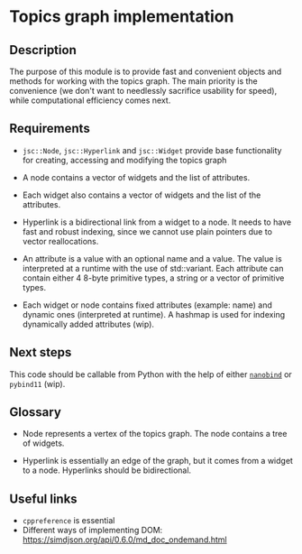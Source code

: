 # Topics graph implementation

## Description

The purpose of this module is to provide fast and convenient objects and methods for working with the topics graph. The main priority is the convenience (we don't want to needlessly sacrifice usability for speed), while computational efficiency comes next. 

## Requirements

- `jsc::Node`, `jsc::Hyperlink` and `jsc::Widget` provide base functionality for creating, accessing and modifying the topics graph

- A node contains a vector of widgets and the list of attributes.

- Each widget also contains a vector of widgets and the list of the attributes.

- Hyperlink is a bidirectional link from a widget to a node. It needs to have fast and robust indexing, since we cannot use plain pointers due to vector reallocations.

- An attribute is a value with an optional name and a value. The value is interpreted at a runtime with the use of std::variant. Each attribute can contain either 4 8-byte primitive types, a string or a vector of primitive types.

- Each widget or node contains fixed attributes (example: name) and dynamic ones (interpreted at runtime). A hashmap is used for indexing dynamically added attributes (wip).


## Next steps

This code should be callable from Python with the help of either [`nanobind`](https://nanobind.readthedocs.io) or `pybind11` (wip).

## Glossary

- Node represents a vertex of the topics graph. The node contains a tree of widgets.

- Hyperlink is essentially an edge of the graph, but it comes from a widget to a node. Hyperlinks should be bidirectional.


## Useful links

- `cppreference` is essential
- Different ways of implementing DOM: https://simdjson.org/api/0.6.0/md_doc_ondemand.html